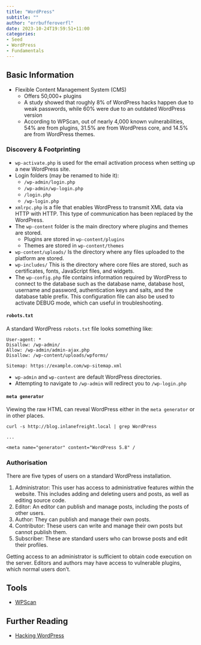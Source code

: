 ```yaml
---
title: "WordPress"
subtitle: ""
author: "errbufferoverfl"
date: 2023-10-24T19:59:51+11:00
categories:
- Seed
- WordPress
- Fundamentals
---
```


## Basic Information

- Flexible Content Management System (CMS)
  - Offers 50,000+ plugins
  - A study showed that roughly 8% of WordPress hacks happen due to weak passwords, while 60% were due to an outdated WordPress version
  - According to WPScan, out of nearly 4,000 known vulnerabilities, 54% are from plugins, 31.5% are from WordPress core, and 14.5% are from WordPress themes.

### Discovery & Footprinting

- `wp-activate.php` is used for the email activation process when setting up a new WordPress site.
- Login folders (may be renamed to hide it):
  - `/wp-admin/login.php`
  - `/wp-admin/wp-login.php`
  - `/login.php`
  - `/wp-login.php`
- `xmlrpc.php` is a file that enables WordPress to transmit XML data via HTTP with HTTP. This type of communication has been replaced by the WordPress.
- The `wp-content` folder is the main directory where plugins and themes are stored.
  - Plugins are stored in `wp-content/plugins`
  - Themes are stored in `wp-content/themes`
- `wp-content/uploads/` Is the directory where any files uploaded to the platform are stored.
- `wp-includes/` This is the directory where core files are stored, such as certificates, fonts, JavaScript files, and widgets.
- The `wp-config.php` file contains information required by WordPress to connect to the database such as the database name, database host, username and password, authentication keys and salts, and the database table prefix. This configuration file can also be used to activate DEBUG mode, which can useful in troubleshooting.

#### `robots.txt`

A standard WordPress `robots.txt` file looks something like:

```shell
User-agent: *
Disallow: /wp-admin/
Allow: /wp-admin/admin-ajax.php
Disallow: /wp-content/uploads/wpforms/

Sitemap: https://example.com/wp-sitemap.xml
```

- `wp-admin` and `wp-content` are default WordPress directories.
- Attempting to navigate to `/wp-admin` will redirect you to `/wp-login.php`

#### `meta generator`

Viewing the raw HTML can reveal WordPress either in the `meta generator` or in other places.

```shell
curl -s http://blog.inlanefreight.local | grep WordPress

...

<meta name="generator" content="WordPress 5.8" /
```

### Authorisation

There are five types of users on a standard WordPress installation.

1. Administrator: This user has access to administrative features within the website. This includes adding and deleting users and posts, as well as editing source code.
2. Editor: An editor can publish and manage posts, including the posts of other users.
3. Author: They can publish and manage their own posts.
4. Contributor: These users can write and manage their own posts but cannot publish them.
5. Subscriber: These are standard users who can browse posts and edit their profiles.

Getting access to an administrator is sufficient to obtain code execution on the server. Editors and authors may have access to vulnerable plugins, which normal users don’t.

## Tools

- [WPScan](https://github.com/wpscanteam/wpscan)

## Further Reading

- [Hacking WordPress](https://academy.hackthebox.com/course/preview/hacking-wordpress)
